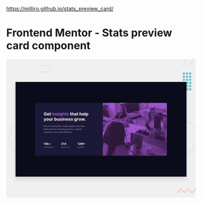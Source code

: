 https://milliro.github.io/stats_preview_card/

# Frontend Mentor - Stats preview card component
![Design preview for the Stats preview card component coding challenge](./design/desktop-preview.jpg)
